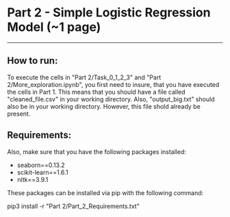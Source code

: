 # Part 2 - Simple Logistic Regression Model (~1 page)
--- 

## How to run:

To execute the cells in "Part 2/Task_0_1_2_3" and "Part 2/More_exploration.ipynb", you first need to insure, that you have executed the cells in Part 1. This means that you should have a file called "cleaned_file.csv" in your working directory. Also, "output_big.txt" should also be in your working directory. However, this file shold already be present. 

## Requirements:

Also, make sure that you have the following packages installed:

-   seaborn==0.13.2
-   scikit-learn==1.6.1
-   nltk==3.9.1

These packages can be installed via pip with the following command:

pip3 install -r "Part 2/Part_2_Requirements.txt"

